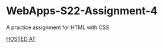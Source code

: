 # WebApps-S22-Assignment-4
A practice assignment for HTML with CSS

<p>
<a href="https://44-563-web-apps-s22.github.io/webapps-s22-assignment-4-shaik-S546901/play.html"> HOSTED AT
</a>
</p>